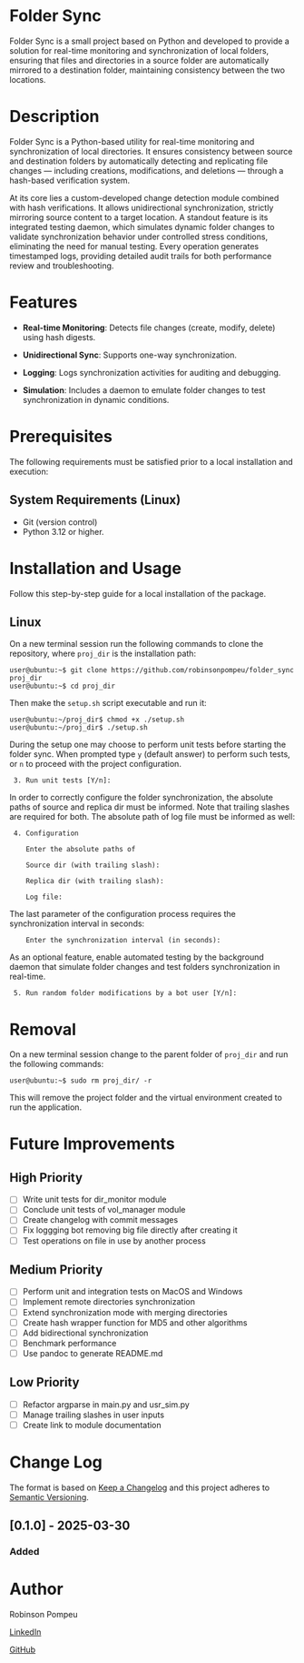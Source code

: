 # Folder Sync

Folder Sync is a small project based on Python and developed to provide a solution for real-time monitoring and synchronization of local folders, ensuring that files and directories in a source folder are automatically mirrored to a destination folder, maintaining consistency between the two locations.

# Description

Folder Sync is a Python-based utility for real-time monitoring and synchronization of local directories. It ensures consistency between source and destination folders by automatically detecting and replicating file changes — including creations, modifications, and deletions — through a hash-based verification system.

At its core lies a custom-developed change detection module combined with hash verifications. It allows unidirectional synchronization, strictly mirroring source content to a target location. A standout feature is its integrated testing daemon, which simulates dynamic folder changes to validate synchronization behavior under controlled stress conditions, eliminating the need for manual testing. Every operation generates timestamped logs, providing detailed audit trails for both performance review and troubleshooting.

# Features

- **Real-time Monitoring**: Detects file changes (create, modify, delete) using hash digests.

- **Unidirectional Sync**: Supports one-way synchronization.

- **Logging**: Logs synchronization activities for auditing and debugging.

- **Simulation**: Includes a daemon to emulate folder changes to test synchronization in dynamic conditions.

# Prerequisites

The following requirements must be satisfied prior to a local installation and execution:

## System Requirements (Linux)

- Git (version control)
- Python 3.12 or higher.

# Installation and Usage

Follow this step-by-step guide for a local installation of the package.

## Linux

On a new terminal session run the following commands to clone the repository, where `proj_dir` is the installation path:

```console
user@ubuntu:~$ git clone https://github.com/robinsonpompeu/folder_sync proj_dir
user@ubuntu:~$ cd proj_dir
```

Then make the `setup.sh` script executable and run it:

```console
user@ubuntu:~/proj_dir$ chmod +x ./setup.sh
user@ubuntu:~/proj_dir$ ./setup.sh
```

During the setup one may choose to perform unit tests before starting the folder sync. When prompted type `y` (default answer) to perform such tests, or `n` to proceed with the project configuration.

```console
 3. Run unit tests [Y/n]:
```

In order to correctly configure the folder synchronization, the absolute paths of source and replica dir must be informed. Note that trailing slashes are required for both. The absolute path of log file must be informed as well:

```console
 4. Configuration

    Enter the absolute paths of

    Source dir (with trailing slash):
    
    Replica dir (with trailing slash):
    
    Log file: 
```

The last parameter of the configuration process requires the synchronization interval in seconds:

```console
    Enter the synchronization interval (in seconds):
```

As an optional feature, enable automated testing by the background daemon that simulate folder changes and test folders synchronization in real-time.

```console
 5. Run random folder modifications by a bot user [Y/n]:
```

# Removal

On a new terminal session change to the parent folder of `proj_dir` and run the following commands:

```console
user@ubuntu:~$ sudo rm proj_dir/ -r
```

This will remove the project folder and the virtual environment created to run the application.

# Future Improvements

## High Priority

- [ ] Write unit tests for dir_monitor module
- [ ] Conclude unit tests of vol_manager module
- [ ] Create changelog with commit messages
- [ ] Fix loggging bot removing big file directly after creating it
- [ ] Test operations on file in use by another process

## Medium Priority
- [ ] Perform unit and integration tests on MacOS and Windows
- [ ] Implement remote directories synchronization 
- [ ] Extend synchronization mode with merging directories
- [ ] Create hash wrapper function for MD5 and other algorithms
- [ ] Add bidirectional synchronization
- [ ] Benchmark performance
- [ ] Use pandoc to generate README.md

## Low Priority
- [ ] Refactor argparse in main.py and usr_sim.py
- [ ] Manage trailing slashes in user inputs
- [ ] Create link to module documentation

# Change Log

The format is based on [Keep a Changelog](http://keepachangelog.com/)
and this project adheres to [Semantic Versioning](http://semver.org/).

## [0.1.0] - 2025-03-30
 
### Added

# Author

Robinson Pompeu 

[LinkedIn](https://www.linkedin.com/in/robinsonpompeu/) 

[GitHub](https://github.com/robinsonpompeu)